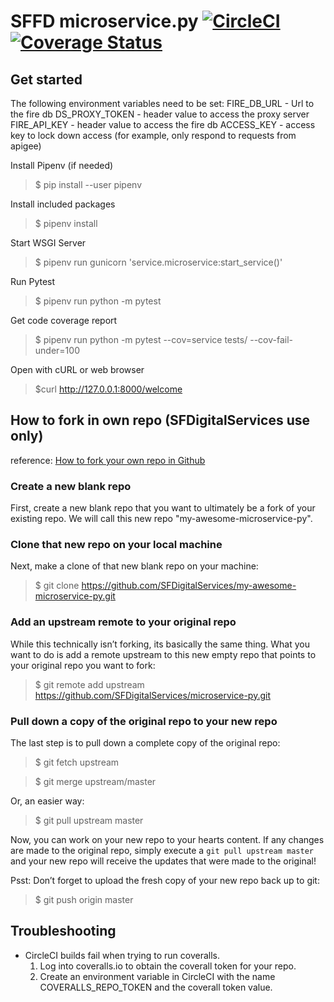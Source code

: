 # SFFD microservice.py [![CircleCI](https://badgen.net/circleci/github/SFDigitalServices/sffd-microservice-py/master)](https://circleci.com/gh/SFDigitalServices/sffd-microservice-py) [![Coverage Status](https://coveralls.io/repos/github/SFDigitalServices/sffd-microservice-py/badge.svg?branch=master)](https://coveralls.io/github/SFDigitalServices/sffd-microservice-py?branch=master)

## Get started

The following environment variables need to be set:
    FIRE_DB_URL - Url to the fire db
    DS_PROXY_TOKEN - header value to access the proxy server
    FIRE_API_KEY - header value to access the fire db
    ACCESS_KEY - access key to lock down access (for example, only respond to requests from apigee)

Install Pipenv (if needed)
> $ pip install --user pipenv

Install included packages
> $ pipenv install

Start WSGI Server
> $ pipenv run gunicorn 'service.microservice:start_service()'

Run Pytest
> $ pipenv run python -m pytest

Get code coverage report
> $ pipenv run python -m pytest --cov=service tests/ --cov-fail-under=100

Open with cURL or web browser
> $curl http://127.0.0.1:8000/welcome

## How to fork in own repo (SFDigitalServices use only)
reference: [How to fork your own repo in Github](http://kroltech.com/2014/01/01/quick-tip-how-to-fork-your-own-repo-in-github/)

### Create a new blank repo
First, create a new blank repo that you want to ultimately be a fork of your existing repo. We will call this new repo "my-awesome-microservice-py".

### Clone that new repo on your local machine
Next, make a clone of that new blank repo on your machine:
> $ git clone https://github.com/SFDigitalServices/my-awesome-microservice-py.git

### Add an upstream remote to your original repo
While this technically isn’t forking, its basically the same thing. What you want to do is add a remote upstream to this new empty repo that points to your original repo you want to fork:
> $ git remote add upstream https://github.com/SFDigitalServices/microservice-py.git

### Pull down a copy of the original repo to your new repo
The last step is to pull down a complete copy of the original repo:
> $ git fetch upstream

> $ git merge upstream/master

Or, an easier way:
> $ git pull upstream master

Now, you can work on your new repo to your hearts content. If any changes are made to the original repo, simply execute a `git pull upstream master` and your new repo will receive the updates that were made to the original!

Psst: Don’t forget to upload the fresh copy of your new repo back up to git:

> $ git push origin master

## Troubleshooting
* CircleCI builds fail when trying to run coveralls.
    1. Log into coveralls.io to obtain the coverall token for your repo.
    2. Create an environment variable in CircleCI with the name COVERALLS_REPO_TOKEN and the coverall token value.
